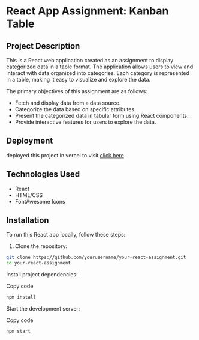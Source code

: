 # React App Assignment: Kanban Table

## Project Description

This is a React web application created as an assignment to display categorized data in a table format. The application allows users to view and interact with data organized into categories. Each category is represented in a table, making it easy to visualize and explore the data.

The primary objectives of this assignment are as follows:

- Fetch and display data from a data source.
- Categorize the data based on specific attributes.
- Present the categorized data in tabular form using React components.
- Provide interactive features for users to explore the data.

## Deployment
deployed this project in vercel 
to visit [click here](https://quicksell-chi.vercel.app/).


## Technologies Used

- React
- HTML/CSS
- FontAwesome Icons

## Installation

To run this React app locally, follow these steps:

1. Clone the repository:

```bash
git clone https://github.com/yourusername/your-react-assignment.git
cd your-react-assignment
```
Install project dependencies:

Copy code
```bash
npm install
````

Start the development server:

Copy code
```bash
npm start
```


